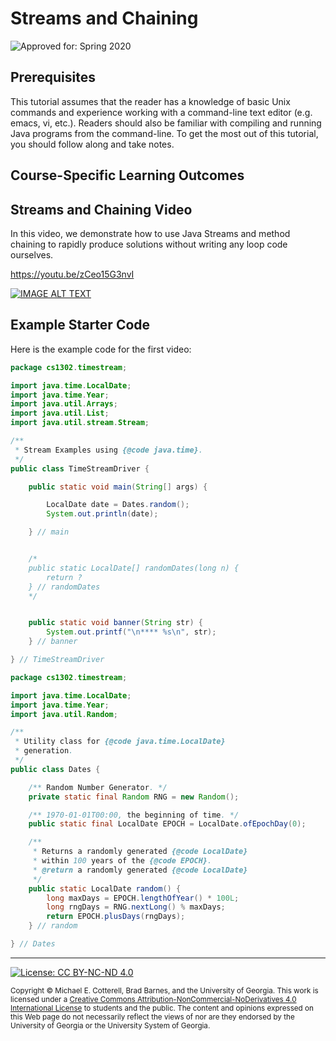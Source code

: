 # Streams and Chaining

![Approved for: Spring 2020](https://img.shields.io/badge/Approved%20for-Spring%202020-blue)

## Prerequisites

This tutorial assumes that the reader has a knowledge of basic Unix commands and experience 
working with a command-line text editor (e.g. emacs, vi, etc.). Readers should also be familiar
with compiling and running Java programs from the command-line. 
To get the most out of this tutorial, you should follow along and take notes.

## Course-Specific Learning Outcomes

## Streams and Chaining Video

In this video, we demonstrate how to use Java Streams and method chaining to
rapidly produce solutions without writing any loop code ourselves.

https://youtu.be/zCeo15G3nvI

<a href="https://www.youtube.com/watch?v=zCeo15G3nvI">
<img src="https://img.youtube.com/vi/zCeo15G3nvI/0.jpg?20190726" alt="IMAGE ALT TEXT">
</a>

## Example Starter Code

Here is the example code for the first video:

```java
package cs1302.timestream;

import java.time.LocalDate;
import java.time.Year;
import java.util.Arrays;
import java.util.List;
import java.util.stream.Stream;

/**
 * Stream Examples using {@code java.time}.
 */
public class TimeStreamDriver {

    public static void main(String[] args) {

        LocalDate date = Dates.random();
        System.out.println(date);

    } // main


    /*
    public static LocalDate[] randomDates(long n) {
        return ?
    } // randomDates
    */


    public static void banner(String str) {
        System.out.printf("\n**** %s\n", str);
    } // banner

} // TimeStreamDriver
```

```java
package cs1302.timestream;

import java.time.LocalDate;
import java.time.Year;
import java.util.Random;

/**
 * Utility class for {@code java.time.LocalDate}
 * generation.
 */
public class Dates {

    /** Random Number Generator. */
    private static final Random RNG = new Random();

    /** 1970-01-01T00:00, the beginning of time. */
    public static final LocalDate EPOCH = LocalDate.ofEpochDay(0);

    /**
     * Returns a randomly generated {@code LocalDate}
     * within 100 years of the {@code EPOCH}.
     * @return a randomly generated {@code LocalDate}
     */
    public static LocalDate random() {
        long maxDays = EPOCH.lengthOfYear() * 100L;
        long rngDays = RNG.nextLong() % maxDays;
        return EPOCH.plusDays(rngDays);
    } // random

} // Dates
```

<hr/>

[![License: CC BY-NC-ND 4.0](https://img.shields.io/badge/License-CC%20BY--NC--ND%204.0-lightgrey.svg)](http://creativecommons.org/licenses/by-nc-nd/4.0/)

<small>
Copyright &copy; Michael E. Cotterell, Brad Barnes, and the University of Georgia.
This work is licensed under a <a rel="license" href="http://creativecommons.org/licenses/by-nc-nd/4.0/">Creative Commons Attribution-NonCommercial-NoDerivatives 4.0 International License</a> to students and the public.
The content and opinions expressed on this Web page do not necessarily reflect the views of nor are they endorsed by the University of Georgia or the University System of Georgia.
</small>
